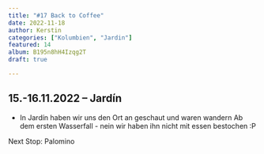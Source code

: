 ```yaml
---
title: "#17 Back to Coffee"
date: 2022-11-18
author: Kerstin
categories: ["Kolumbien", "Jardin"]
featured: 14
album: B195n8hH4Izqg2T
draft: true

---
```


## 15.-16.11.2022 – Jardín

* In Jardín haben wir uns den Ort an geschaut und waren wandern 
Ab dem ersten Wasserfall - nein wir haben ihn nicht mit essen bestochen :P

Next Stop: Palomino 

